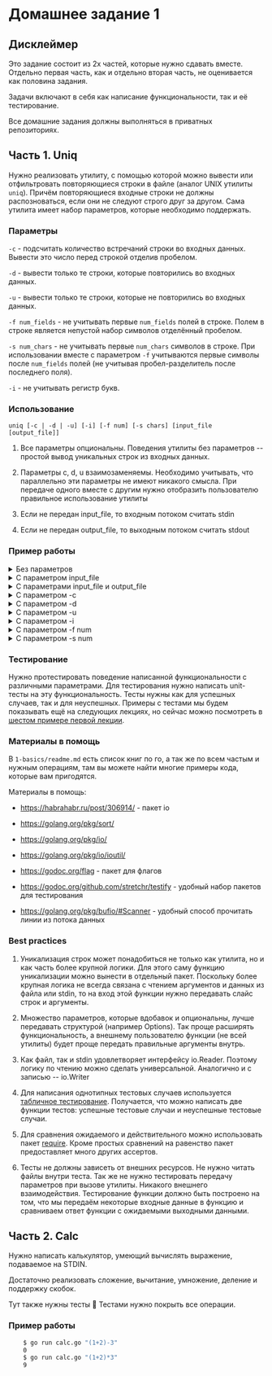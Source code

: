 # Домашнее задание 1

## Дисклеймер

Это задание состоит из 2х частей, которые нужно сдавать вместе.
Отдельно первая часть, как и отдельно вторая часть, не оценивается
как половина задания.

Задачи включают в себя как написание функциональности, так и её
тестирование.

Все домашние задания должны выполняться в приватных репозиториях.

## Часть 1. Uniq

Нужно реализовать утилиту, с помощью которой можно вывести или отфильтровать
повторяющиеся строки в файле (аналог UNIX утилиты `uniq`). Причём повторяющиеся
входные строки не должны распозноваться, если они не следуют строго друг за другом.
Сама утилита имеет набор параметров, которые необходимо поддержать.

### Параметры

`-с` - подсчитать количество встречаний строки во входных данных.
Вывести это число перед строкой отделив пробелом.

`-d` - вывести только те строки, которые повторились во входных данных.

`-u` - вывести только те строки, которые не повторились во входных данных.

`-f num_fields` - не учитывать первые `num_fields` полей в строке.
Полем в строке является непустой набор символов отделённый пробелом.

`-s num_chars` - не учитывать первые `num_chars` символов в строке.
При использовании вместе с параметром `-f` учитываются первые символы
после `num_fields` полей (не учитывая пробел-разделитель после
последнего поля).

`-i` - не учитывать регистр букв.

### Использование

`uniq [-c | -d | -u] [-i] [-f num] [-s chars] [input_file [output_file]]`

1. Все параметры опциональны. Поведения утилиты без параметров --
простой вывод уникальных строк из входных данных.

2. Параметры c, d, u взаимозаменяемы. Необходимо учитывать,
что параллельно эти параметры не имеют никакого смысла. При
передаче одного вместе с другим нужно отобразить пользователю
правильное использование утилиты

3. Если не передан input_file, то входным потоком считать stdin

4. Если не передан output_file, то выходным потоком считать stdout

### Пример работы

<details>
    <summary>Без параметров</summary>

```bash
$cat input.txt
I love music.
I love music.
I love music.
I love music of Kartik.
I love music of Kartik.
Thanks.
I love music of Kartik.
I love music of Kartik.
$cat input.txt | go run uniq.go
I love music.
I love music of Kartik.
Thanks.
I love music of Kartik.
```

</details>

<details>
    <summary>С параметром input_file</summary>

```bash
$cat input.txt
I love music.
I love music.
I love music.
I love music of Kartik.
I love music of Kartik.
Thanks.
I love music of Kartik.
I love music of Kartik.
$go run uniq.go input.txt
I love music.
I love music of Kartik.
Thanks.
I love music of Kartik.
```

</details>

<details>
    <summary>С параметрами input_file и output_file</summary>

```bash
$cat input.txt
I love music.
I love music.
I love music.
I love music of Kartik.
I love music of Kartik.
Thanks.
I love music of Kartik.
I love music of Kartik.
$go run uniq.go input.txt output.txt
$cat output.txt
I love music.
I love music of Kartik.
Thanks.
I love music of Kartik.
```

</details>

<details>
    <summary>С параметром -c</summary>

```bash
$cat input.txt
I love music.
I love music.
I love music.
I love music of Kartik.
I love music of Kartik.
Thanks.
I love music of Kartik.
I love music of Kartik.
$cat input.txt | go run uniq.go -c
3 I love music.
1 
2 I love music of Kartik.
1 Thanks.
2 I love music of Kartik.
```

</details>

<details>
    <summary>С параметром -d</summary>

```bash
$cat input.txt
I love music.
I love music.
I love music.
I love music of Kartik.
I love music of Kartik.
Thanks.
I love music of Kartik.
I love music of Kartik.
$cat input.txt | go run uniq.go -d
I love music.
I love music of Kartik.
I love music of Kartik.
```

</details>

<details>
    <summary>С параметром -u</summary>

```bash
$cat input.txt
I love music.
I love music.
I love music.
I love music of Kartik.
I love music of Kartik.
Thanks.
I love music of Kartik.
I love music of Kartik.
$cat input.txt | go run uniq.go -u
Thanks.
```

</details>

<details>
    <summary>С параметром -i</summary>

```bash
$cat input.txt
I LOVE MUSIC.
I love music.
I LoVe MuSiC.
I love MuSIC of Kartik.
I love music of kartik.
Thanks.
I love music of kartik.
I love MuSIC of Kartik.
$cat input.txt | go run uniq.go -i
I LOVE MUSIC.
I love MuSIC of Kartik.
Thanks.
I love music of kartik.
```

</details>

<details>
    <summary>С параметром -f num</summary>

```bash
$cat input.txt
We love music.
I love music.
They love music.
I love music of Kartik.
We love music of Kartik.
Thanks.
$cat input.txt | go run uniq.go -f 1
We love music.
I love music of Kartik.
Thanks.
```

</details>

<details>
    <summary>С параметром -s num</summary>

```bash
$cat input.txt
I love music.
A love music.
C love music.
I love music of Kartik.
We love music of Kartik.
Thanks.
$cat input.txt | go run uniq.go -s 1
I love music.
I love music of Kartik.
We love music of Kartik.
Thanks.
```

</details>

### Тестирование

Нужно протестировать поведение написанной функциональности
с различными параметрами. Для тестирования нужно написать unit-тесты
на эту функциональность. Тесты нужны как для успешных случаев,
так и для неуспешных. Примеры с тестами мы будем показывать ещё на
следующих лекциях, но сейчас можно посмотреть в [шестом примере первой лекции](https://github.com/go-park-mail-ru/lectures/blob/master/1-basics/6_is_sorted/sorted/sorted_test.go).

### Материалы в помощь

В `1-basics/readme.md` есть список книг по го, а так же по всем частым и нужным операциям, там вы можете найти многие примеры кода, которые вам пригодятся.

Материалы в помощь:

* https://habrahabr.ru/post/306914/ - пакет io

* https://golang.org/pkg/sort/

* https://golang.org/pkg/io/

* https://golang.org/pkg/io/ioutil/

* https://godoc.org/flag - пакет для флагов

* https://godoc.org/github.com/stretchr/testify - удобный набор
пакетов для тестирования

* https://golang.org/pkg/bufio/#Scanner - удобный способ прочитать
линии из потока данных

### Best practices

1. Уникализация строк может понадобиться не только как утилита,
но и как часть более крупной логики. Для этого саму функцию
уникализации можно вынести в отдельный пакет. Поскольку
более крупная логика не всегда связана с чтением аргументов
и данных из файла или stdin, то на вход этой функции нужно
передавать слайс строк и аргументы.

2. Множество параметров, которые вдобавок и опциональны, лучше
передавать структурой (например Options). Так проще расширять
функциональность, а внешнему пользователю функции (не всей утилиты)
будет проще передать правильные аргументы внутрь.

3. Как файл, так и stdin удовлетворяет интерфейсу io.Reader.
Поэтому логику по чтению можно сделать универсальной. Аналогично
и с записью -- io.Writer

4. Для написания однотипных тестовых случаев используется
[табличное тестирование](https://github.com/golang/go/wiki/TableDrivenTests). Получается, что можно написать две функции
тестов: успешные тестовые случаи и неуспешные тестовые случаи.

5. Для сравнения ожидаемого и действительного можно использовать
пакет [require](https://godoc.org/github.com/stretchr/testify/require).
Кроме простых сравнений на равенство пакет предоставляет много
других ассертов.

6. Тесты не должны зависеть от внешних ресурсов. Не нужно читать
файлы внутри теста. Так же не нужно тестировать передачу параметров
при вызове утилиты. Никакого внешнего взаимодействия. Тестирование
функции должно быть построено на том, что мы передаём некоторые
входные данные в функцию и сравниваем ответ функции с ожидаемыми
выходными данными.

## Часть 2. Calc

Нужно написать калькулятор, умеющий вычислять выражение, подаваемое на STDIN.

Достаточно реализовать сложение, вычитание, умножение, деление и поддержку скобок.

Тут также нужны тесты 🙂 Тестами нужно покрыть все операции.

### Пример работы

```bash
    $ go run calc.go "(1+2)-3"
    0
    $ go run calc.go "(1+2)*3"
    9
```

